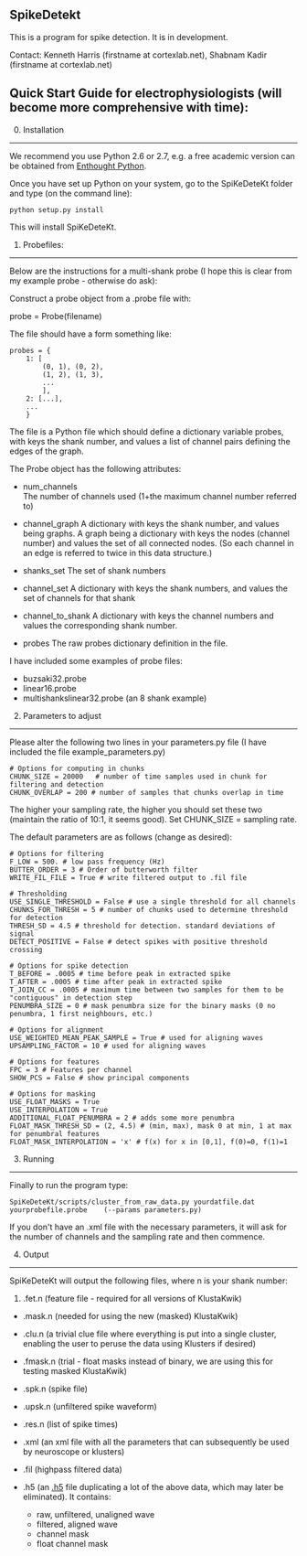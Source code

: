 SpikeDetekt
-----------

This is a program for spike detection. It is in development.

Contact: Kenneth Harris (firstname at cortexlab.net), Shabnam Kadir (firstname at cortexlab.net)

Quick Start Guide for electrophysiologists (will become more comprehensive with time):
--------------------------------------------------------------------------------------------------------------------------------------------------------------------------

0) Installation
----------------

We recommend you use Python 2.6 or 2.7, e.g. a free academic version can be obtained from [Enthought Python](http://enthought.com/products/epd.php).



Once you have set up Python on your system, go to the SpiKeDeteKt folder and type (on the command line):

    python setup.py install

This will install SpiKeDeteKt.

1) Probefiles:
---------------

Below are the instructions for a multi-shank probe (I hope this is clear from my example probe - otherwise do ask):

Construct a probe object from a .probe file with:

   probe = Probe(filename)

The file should have a form something like:

    probes = {
        1: [
            (0, 1), (0, 2),
            (1, 2), (1, 3),
            ...
            ],
        2: [...],
        ...
        }

The file is a Python file which should define a dictionary variable probes,
with keys the shank number, and values a list of channel pairs defining the
edges of the graph.

The Probe object has the following attributes:

* num_channels  
The number of channels used (1+the maximum channel number referred to)

* channel_graph 
 A dictionary with keys the shank number, and values being graphs. A graph being a dictionary with keys the nodes (channel number) and values the set of all connected nodes. (So each channel in an edge is referred to twice in this data structure.)

* shanks_set
       The set of shank numbers
   
* channel_set
       A dictionary with keys the shank numbers, and values the 
set of channels for that shank

* channel_to_shank
       A dictionary with keys the channel numbers and values the corresponding shank number.

* probes
       The raw probes dictionary definition in the file.



I have included some examples of probe files:

* buzsaki32.probe
* linear16.probe
* multishankslinear32.probe (an 8 shank example)


2) Parameters to adjust
----------------------------

Please alter the following two lines in your parameters.py file (I have included the file example_parameters.py)

    # Options for computing in chunks
    CHUNK_SIZE = 20000   # number of time samples used in chunk for filtering and detection
    CHUNK_OVERLAP = 200 # number of samples that chunks overlap in time

The higher your sampling rate, the higher you should set these two (maintain the ratio of 10:1, it seems good). Set CHUNK_SIZE =  sampling rate.

The default parameters are as follows (change as desired):

    # Options for filtering
    F_LOW = 500. # low pass frequency (Hz)
    BUTTER_ORDER = 3 # Order of butterworth filter
    WRITE_FIL_FILE = True # write filtered output to .fil file 

    # Thresholding
    USE_SINGLE_THRESHOLD = False # use a single threshold for all channels
    CHUNKS_FOR_THRESH = 5 # number of chunks used to determine threshold for detection
    THRESH_SD = 4.5 # threshold for detection. standard deviations of signal
    DETECT_POSITIVE = False # detect spikes with positive threshold crossing

    # Options for spike detection
    T_BEFORE = .0005 # time before peak in extracted spike
    T_AFTER = .0005 # time after peak in extracted spike
    T_JOIN_CC = .0005 # maximum time between two samples for them to be "contiguous" in detection step
    PENUMBRA_SIZE = 0 # mask penumbra size for the binary masks (0 no penumbra, 1 first neighbours, etc.)

    # Options for alignment
    USE_WEIGHTED_MEAN_PEAK_SAMPLE = True # used for aligning waves
    UPSAMPLING_FACTOR = 10 # used for aligning waves

    # Options for features
    FPC = 3 # Features per channel
    SHOW_PCS = False # show principal components

    # Options for masking
    USE_FLOAT_MASKS = True
    USE_INTERPOLATION = True
    ADDITIONAL_FLOAT_PENUMBRA = 2 # adds some more penumbra
    FLOAT_MASK_THRESH_SD = (2, 4.5) # (min, max), mask 0 at min, 1 at max for penumbral features
    FLOAT_MASK_INTERPOLATION = 'x' # f(x) for x in [0,1], f(0)=0, f(1)=1



3) Running
----------------------------

Finally to run the program type:

    SpiKeDeteKt/scripts/cluster_from_raw_data.py yourdatfile.dat   yourprobefile.probe    (--params parameters.py)

If you don't have an .xml file with the necessary parameters, it will ask for the number of channels and the sampling rate and then commence.

4) Output
---------------

SpiKeDeteKt will output the following files, where n is your shank number:

1. .fet.n (feature file - required for all versions of KlustaKwik)

+ .mask.n (needed for using the new (masked) KlustaKwik)

+ .clu.n (a trivial clue file where everything is put into a single cluster, enabling the user to peruse the data using Klusters if desired)

+ .fmask.n (trial - float masks instead of binary, we are using this for testing masked KlustaKwik)

+ .spk.n (spike file)

+ .upsk.n (unfiltered spike waveform)

+ .res.n (list of spike times)

+ .xml (an xml file with all the parameters that can subsequently be used by neuroscope or klusters)

+ .fil (highpass filtered data)

+ .h5 (an [.h5](http://en.wikipedia.org/wiki/Hierarchical_Data_Format) file duplicating a lot of the above data, which may later be eliminated). It contains:
    *  raw, unfiltered, unaligned wave
    * filtered, aligned wave
    * channel mask
    * float channel mask
